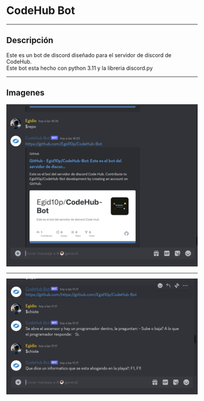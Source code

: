 # CodeHub Bot

---

## Descripción

Este es un bot de discord diseñado para el servidor de discord de CodeHub.<br>
Este bot esta hecho con python 3.11 y la libreria discord.py
<br>

---

## Imagenes

![Imagen1](img/imagen1.png)

---

![Imagen2](img/imagen2.png)
